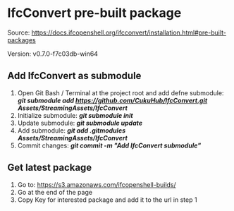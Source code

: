 # IfcConvert pre-built package

Source: https://docs.ifcopenshell.org/ifcconvert/installation.html#pre-built-packages

Version: v0.7.0-f7c03db-win64

## Add IfcConvert as submodule
1. Open Git Bash / Terminal at the project root and add defne submodule: **_git submodule add https://github.com/CukuHub/IfcConvert.git Assets/StreamingAssets/IfcConvert_**
2. Initialize submodule: **_git submodule init_**
3. Update submodule: **_git submodule update_**
4. Add submodule: **_git add .gitmodules Assets/StreamingAssets/IfcConvert_**
5. Commit changes: **_git commit -m "Add IfcConvert submodule"_**

## Get latest package
1. Go to: https://s3.amazonaws.com/ifcopenshell-builds/
2. Go at the end of the page
3. Copy Key for interested package and add it to the url in step 1

